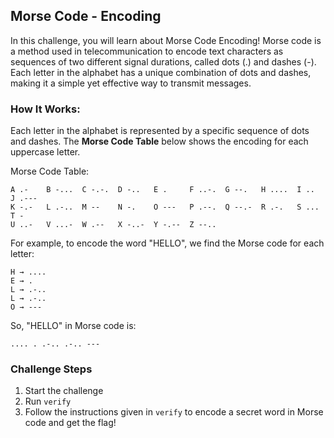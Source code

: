 ## Morse Code - Encoding
In this challenge, you will learn about Morse Code Encoding! Morse code is a method used in telecommunication to encode text characters as sequences of two different signal durations, called dots (.) and dashes (-). Each letter in the alphabet has a unique combination of dots and dashes, making it a simple yet effective way to transmit messages.

### How It Works:
Each letter in the alphabet is represented by a specific sequence of dots and dashes. The **Morse Code Table** below shows the encoding for each uppercase letter.

Morse Code Table:
```text
A .-    B -...  C -.-.  D -..   E .     F ..-.  G --.   H ....  I ..    J .---
K -.-   L .-..  M --    N -.    O ---   P .--.  Q --.-  R .-.   S ...   T -
U ..-   V ...-  W .--   X -..-  Y -.--  Z --..
```

For example, to encode the word "HELLO", we find the Morse code for each letter:
```text
H → ....
E → .
L → .-..
L → .-..
O → ---
```
So, "HELLO" in Morse code is:

`.... . .-.. .-.. ---`

### Challenge Steps
1. Start the challenge
2. Run `verify`
3. Follow the instructions given in `verify` to encode a secret word in Morse code and get the flag!